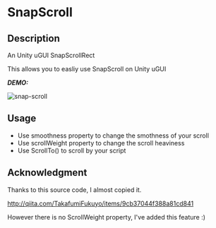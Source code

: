 # SnapScroll

## Description
An Unity uGUI SnapScrollRect

This allows you to easliy use SnapScroll on Unity uGUI

***DEMO:***

![snap-scroll](https://raw.githubusercontent.com/wiki/cyario/SnapScroll/images/snap-scroll.gif)

## Usage
* Use smoothness property to change the smothness of your scroll
* Use scrollWeight property to change the scroll heaviness
* Use ScrollTo() to scroll by your script
	
## Acknowledgment
Thanks to this source code, I almost copied it.


http://qiita.com/TakafumiFukuyo/items/9cb37044f388a81cd841


However there is no ScrollWeight property, I've added this feature :)

